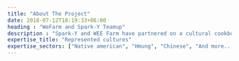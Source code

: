 ```yaml
---
title: "About The Project"
date: 2018-07-12T18:19:33+06:00
heading : "WeFarm and Spark-Y Teamup"
description : "Spark-Y and WEE Farm have partnered on a cultural cookbook and garden project that empowers youth through growing food and exploring diverse traditions. The project helps young people connect with nature, learn new skills, and deepen their cultural understanding in a safe, inclusive space."
expertise_title: "Represented cultures"
expertise_sectors: ["Native american", "Hmung", "Chinese", "And more..."]
---
```

